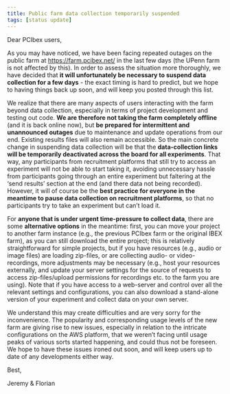 ```yaml
---
title: Public farm data collection temporarily suspended
tags: [status update]
---
```


Dear PCIbex users,

As you may have noticed, we have been facing repeated outages on the public farm 
at https://farm.pcibex.net/ in the last few days (the UPenn farm is not affected by this). 
In order to assess the situation more thoroughly, we have decided that **it will unfortunately 
be necessary to suspend data collection for a few days** - the exact timing is hard to predict, 
but we hope to having things back up soon, and will keep you posted through this list.

We realize that there are many aspects of users interacting with the farm beyond data collection, 
especially in terms of project development and testing out code. **We are therefore not taking 
the farm completely offline** (and it is back online now), but **be prepared for intermittent 
and unannounced outages** due to maintenance and update operations from our end. 
Existing results files will also remain accessible. So the main concrete change in suspending 
data collection will be that the **data-collection links will be temporarily deactivated across 
the board for all experiments**. That way, any participants from recruitment platforms that still 
try to access an experiment will not be able to start taking it, avoiding unnecessary hassle from 
participants going through an entire experiment but faltering at the ‘send results’ section 
at the end (and there data not being recorded). However, it will of course be the **best practice 
for everyone in the meantime to pause data collection on recruitment platforms**, so that 
no participants try to take an experiment but can’t load it.

For **anyone that is under urgent time-pressure to collect data**, there are some **alternative options** in the meantime: 
first, you can move your project to another farm instance (e.g., the previous PCIbex farm or the original IBEX farm), 
as you can still download the entire project; this is relatively straightforward for simple projects, 
but if you have resources (e.g., audio or image files)  are loading zip-files, or are collecting audio- or video-recordings, 
more adjustments may be necessary (e.g., host your resources externally, and update your server settings for the source of 
requests to access zip-files/upload permissions for recordings etc. to the farm you are using). Note that if you have access 
to a web-server and control over all the relevant settings and configurations, you can also download a stand-alone version of 
your experiment and collect data on your own server.

We understand this may create difficulties and are very sorry for the inconvenience. 
The popularity and corresponding usage levels of the new farm are giving rise to new issues, 
especially in relation to the intricate configurations on the AWS platform, that we weren’t facing until 
usage peaks of various sorts started happening, and could thus not be foreseen. We hope to have these issues ironed out soon, 
and will keep users up to date of any developments either way.

Best,

Jeremy & Florian
